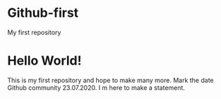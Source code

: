 # Github-first
My first repository
# Hello World!
This is my first repository and hope to make many more.
Mark the date Github community 23.07.2020. I m here to make a statement.
